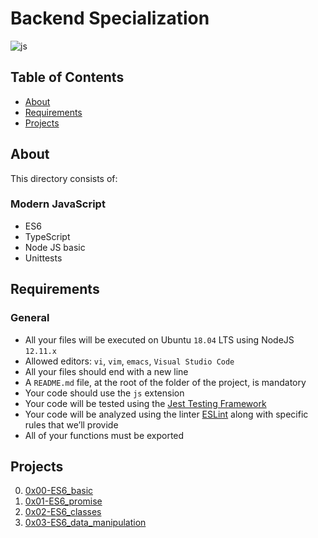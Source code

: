 # Backend Specialization
![js](https://github.com/samuelselasi/alx-backend-javascript/assets/85158665/5f8bd8a7-e1e1-4644-81e0-7b3872a4591c)

## Table of Contents

* [About](#about)
* [Requirements](#requirements)
* [Projects](#projects)

## About
This directory consists of:
### Modern JavaScript
- ES6
- TypeScript
- Node JS basic
- Unittests

## Requirements
### General
* All your files will be executed on Ubuntu `18.04` LTS using NodeJS `12.11.x`
* Allowed editors: `vi`, `vim`, `emacs`, `Visual Studio Code`
* All your files should end with a new line
* A `README.md` file, at the root of the folder of the project, is mandatory
* Your code should use the `js` extension
* Your code will be tested using the [Jest Testing Framework](https://jestjs.io/)
* Your code will be analyzed using the linter [ESLint](https://eslint.org/) along with specific rules that we’ll provide
* All of your functions must be exported

## Projects
0. [0x00-ES6_basic](./0x00-ES6_basic)
1. [0x01-ES6_promise](./0x01-ES6_promise)
2. [0x02-ES6_classes](./0x02-ES6_classes)
3. [0x03-ES6_data_manipulation](./0x03-ES6_data_manipulation)
